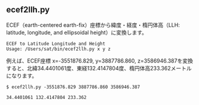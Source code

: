 ## ecef2llh.py

ECEF（earth-centered earth-fix）座標から緯度・経度・楕円体高（LLH: latitude, longitude, and ellipsoidal height）に変換します。

```
ECEF to Latitude Longitude and Height
Usage: /Users/sat/bin/ecef2llh.py x y z
```

例えば、ECEF座標 x=-3551876.829, y=3887786.860, z=3586946.387を変換すると、北緯34.4401061度、東経132.4147804度、楕円体高233.362メートルになります。

```
$ ecef2llh.py -3551876.829 3887786.860 3586946.387

34.4401061 132.4147804 233.362
```

